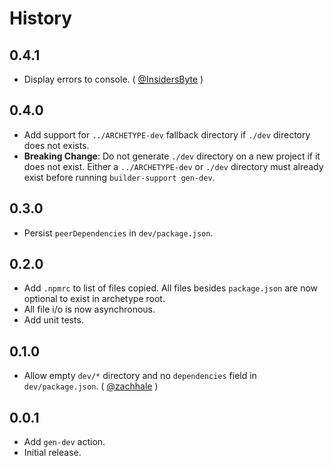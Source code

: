 History
=======

## 0.4.1

* Display errors to console. ( [@InsidersByte][] )

## 0.4.0

* Add support for `../ARCHETYPE-dev` fallback directory if `./dev` directory
  does not exists.
* **Breaking Change**: Do not generate `./dev` directory on a new project if it
  does not exist. Either a `../ARCHETYPE-dev` or `./dev` directory must already
  exist before running `builder-support gen-dev`.

## 0.3.0

* Persist `peerDependencies` in `dev/package.json`.

## 0.2.0

* Add `.npmrc` to list of files copied. All files besides `package.json` are
  now optional to exist in archetype root.
* All file i/o is now asynchronous.
* Add unit tests.

## 0.1.0

* Allow empty `dev/*` directory and no `dependencies` field in
  `dev/package.json`. ( [@zachhale][] )

## 0.0.1

* Add `gen-dev` action.
* Initial release.

[@InsidersByte]: https://github.com/InsidersByte
[@ryan-roemer]: https://github.com/ryan-roemer
[@zachhale]: https://github.com/zachhale
